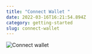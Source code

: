 ```yaml
---
title: "Connect Wallet "
date: 2022-03-16T16:21:54.894Z
category: getting-started
slug: connect-wallet
---
```

![Connect wallet](https://raw.githubusercontent.com/MirYasa/help-center/master/images/uploads/1.gif)